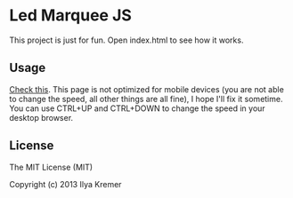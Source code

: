 Led Marquee JS
==============

This project is just for fun. Open index.html to see how it works.

Usage
-----

[Check this](http://kremer.pro/projects/marquee/#?text=GIT). This page is not optimized for mobile devices (you are not able to change the speed, all other things are all fine), I hope I'll fix it sometime. You can use CTRL+UP and CTRL+DOWN to change the speed in your desktop browser.

License
-------

The MIT License (MIT)

Copyright (c) 2013 Ilya Kremer
